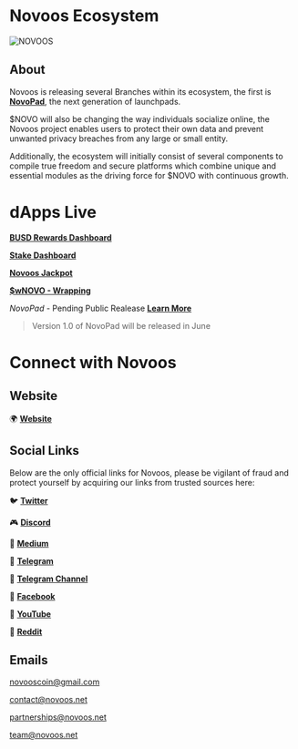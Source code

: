 # Novoos Ecosystem

![NOVOOS](https://1671549122-files.gitbook.io/~/files/v0/b/gitbook-x-prod.appspot.com/o/spaces%2FDEafHmUAhvGQY9oKaNWy%2Fuploads%2Fm0zwfvItlrnrQnJy8da9%2Fnovoos-fundamentals.jpg?alt=media&token=94299fe8-aa70-495d-a349-7fbd9d7f4fb2)

## About
Novoos is releasing several Branches within its ecosystem, the first is **[NovoPad](https://docs.novoos.net/novopad/next-gen-launchpad)**, the next generation of launchpads.

$NOVO will also be changing the way individuals socialize online, the Novoos project enables users to protect their own data and prevent unwanted privacy breaches from any large or small entity.

Additionally, the ecosystem will initially consist of several components to compile true freedom and secure platforms which combine unique and essential modules as the driving force for $NOVO with continuous growth.

# dApps Live

**[BUSD Rewards Dashboard](https://busd.novoos.net)**

**[Stake Dashboard](https://stake.novoos.net)**

**[Novoos Jackpot](https://stake.novoos.net)**

**[$wNOVO - Wrapping](https://stake.novoos.net)**

*NovoPad* - Pending Public Realease **[Learn More](https://docs.novoos.net/novopad/next-gen-launchpad)**

>  Version 1.0 of NovoPad will be released in June

# Connect with Novoos

## Website

🌍 **[Website](https://novoos.net)**

## Social Links

Below are the only official links for Novoos, please be vigilant of fraud and protect yourself by acquiring our links from trusted sources here:

🐦 **[Twitter](https://twitter.com/Novotoken)**

🎮 **[Discord](https://discord.gg/DMQTP4fjEe)**

📖 **[Medium](https://novoos.medium.com/)**

📱 **[Telegram](https://t.me/novoosecosystem)**

📢 **[Telegram Channel](https://t.me/Novoosannouncements)**

🧭 **[Facebook](https://facebook.com/NovoosToken)**

🎥 **[YouTube](https://www.youtube.com/channel/UCqzL-TJnnyjcUF8Fk03XH3w)**

🔖 **[Reddit](https://www.reddit.com/user/NovoosToken)**

## Emails

novooscoin@gmail.com

contact@novoos.net

partnerships@novoos.net

team@novoos.net

<!--
**Novoos/Novoos** is a ✨ _special_ ✨ repository because its `README.md` (this file) appears on your GitHub profile.

Here are some ideas to get you started:

- 🔭 I’m currently working on ...
- 🌱 I’m currently learning ...
- 👯 I’m looking to collaborate on ...
- 🤔 I’m looking for help with ...
- 💬 Ask me about ...
- 📫 How to reach me: ...
- 😄 Pronouns: ...
- ⚡ Fun fact: ...
-->
